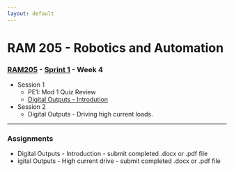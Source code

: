 ```yaml
---
layout: default
---
```


# RAM 205 - Robotics and Automation

### [RAM205](../../) - [Sprint 1](../) - Week 4

- Session 1
    - PE1: Mod 1 Quiz Review
    - [Digital Outputs - Introdution](RAM205.DigitalOutputs.docx)
- Session 2
    - Digital Outputs - Driving high current loads.

    
---

### Assignments

- Digital Outputs - Introduction - submit completed .docx or .pdf file
- igital Outputs - High current drive - submit completed .docx or .pdf file


